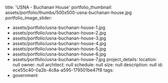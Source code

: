 title: 'USNA - Buchanan House'
portfolio_thumbnail: assets/portfolio/thumbs/500x500-usna-buchanan-house.jpg
portfolio_image_slider:
  - assets/portfolio/usna-buchanan-house-1.jpg
  - assets/portfolio/usna-buchanan-house-2.jpg
  - assets/portfolio/usna-buchanan-house-3.jpg
  - assets/portfolio/usna-buchanan-house-4.jpg
  - assets/portfolio/usna-buchanan-house-5.jpg
  - assets/portfolio/usna-buchanan-house-6.jpg
  - assets/portfolio/usna-buchanan-house-7.jpg
project_details:
  location: null
  owner: null
  architect: null
  schedule: null
  size: null
  description: null
id: ece55c40-0a2b-4c8a-a595-179501be47f8
tags:
  - government
